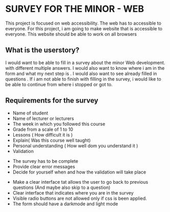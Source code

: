 
# SURVEY FOR THE MINOR - WEB 

This project is focused on web accessibility. The web has to accessible to everyone. For this project, i am going to make website that is accessible to everyone. This website should be able to work on all browsers 

## What is the userstory? 

I would want to be able to fill in a survey about the minor Web development. with different multiple answers. I would also want to know where i am in the form and what my next step is . I would also want to see already filled in questions . If i am not able to finish with filling in the survey, i would like to be able to continue from where i stopped or got to. 

## Requirements for the survey
- Name of student
- Name of lecturer or lecturers
- The week in which you followed this course
- Grade from a scale of 1 to 10 
- Lessons ( How difficult it is )
- Explain( Was this course well taught)
- Personal understanding ( How well dom you understand it )
- Validation
* The survey has to be complete 
* Provide clear error messages
* Decide for yourself when and how the validation will take place
- Make a clear interface tat allows the user to go back to previous questions (And maybe also skip to a question)
- Clear interface that indicates where you are in the survey 
- Visible radio buttons are not allowed only if css is been applied. 
- The form should have a darkmode and light mode


